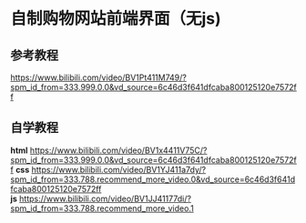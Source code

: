 # 自制购物网站前端界面（无js)
## 参考教程
https://www.bilibili.com/video/BV1Pt411M749/?spm_id_from=333.999.0.0&vd_source=6c46d3f641dfcaba800125120e7572ff

## 自学教程
**html** https://www.bilibili.com/video/BV1x4411V75C/?spm_id_from=333.999.0.0&vd_source=6c46d3f641dfcaba800125120e7572ff 
**css** https://www.bilibili.com/video/BV1YJ411a7dy/?spm_id_from=333.788.recommend_more_video.0&vd_source=6c46d3f641dfcaba800125120e7572ff  
**js** https://www.bilibili.com/video/BV1JJ41177di/?spm_id_from=333.788.recommend_more_video.1

